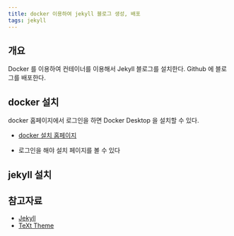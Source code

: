 ```yaml
---
title: docker 이용하여 jekyll 블로그 생성, 배포
tags: jekyll
---
```


## 개요
Docker 를 이용하여 컨테이너를 이용해서 Jekyll 블로그를 설치한다.
Github 에 블로그를 배포한다. 

## docker 설치
docker 홈페이지에서 로그인을 하면 Docker Desktop 을 설치할 수 있다.
 - [docker 설치 홈페이지](https://hub.docker.com)

 - 로그인을 해야 설치 페이지를 볼 수 있다

## jekyll 설치

## 참고자료
 - [Jekyll](https://jekyllrb-ko.github.io/docs/quickstart/)
 - [TeXt Theme](https://tianqi.name/jekyll-TeXt-theme/docs/en/quick-start)
